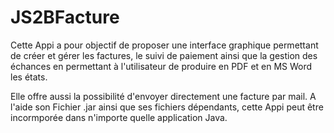 # JS2BFacture
Cette Appi a pour objectif de proposer une interface graphique permettant de créer et gérer les factures, le suivi de paiement ainsi que la gestion des échances en permettant à l'utilisateur de produire en PDF et en MS Word les états. 

Elle offre aussi la possibilité d'envoyer directement une facture par mail.
A l'aide son Fichier .jar ainsi que ses fichiers dépendants, cette Appi peut être incormporée dans n'importe quelle application Java.
